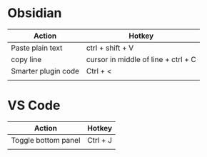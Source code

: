 # Obsidian
| Action              | Hotkey                              |
| ------------------- | ----------------------------------- |
| Paste plain text    | ctrl + shift + V                    |
| copy line           | cursor in middle of line + ctrl + C |
| Smarter plugin code | Ctrl + <                            |
|                     |                                     |

# VS Code
| Action              | Hotkey   |
| ------------------- | -------- |
| Toggle bottom panel | Ctrl + J |
|                     |          |

